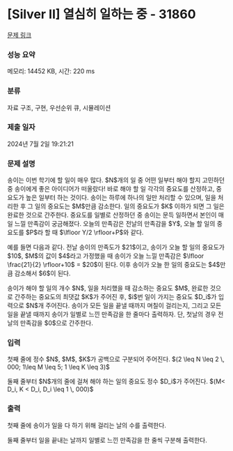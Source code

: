 # [Silver II] 열심히 일하는 중 - 31860 

[문제 링크](https://www.acmicpc.net/problem/31860) 

### 성능 요약

메모리: 14452 KB, 시간: 220 ms

### 분류

자료 구조, 구현, 우선순위 큐, 시뮬레이션

### 제출 일자

2024년 7월 2일 19:21:21

### 문제 설명

<p>송이는 이번 학기에 할 일이 매우 많다. $N$개의 일 중 어떤 일부터 해야 할지 고민하던 중 송이에게 좋은 아이디어가 떠올랐다! 바로 해야 할 일 각각의 중요도를 산정하고, 중요도가 높은 일부터 하는 것이다. 송이는 하루에 하나의 일만 처리할 수 있으며, 일을 처리한 후 그 일의 중요도는 $M$만큼 감소한다. 일의 중요도가 $K$ 이하가 되면 그 일은 완료한 것으로 간주한다. 중요도를 일별로 산정하던 중 송이는 문득 일하면서 본인이 매일 느낄 만족감이 궁금해졌다. 오늘의 만족감은 전날의 만족감을 $Y$, 오늘 할 일의 중요도를 $P$라 할 때 $\lfloor Y/2 \rfloor+P$와 같다.</p>

<p>예를 들면 다음과 같다. 전날 송이의 만족도가 $21$이고, 송이가 오늘 할 일의 중요도가 $10$, $M$의 값이 $4$라고 가정했을 때 송이가 오늘 느낄 만족감은 $\lfloor \frac{21}{2} \rfloor+10$ = $20$이 된다. 이후 송이가 오늘 한 일의 중요도는 $4$만큼 감소해서 $6$이 된다. </p>

<p>송이가 해야 할 일의 개수 $N$, 일을 처리했을 때 감소하는 중요도 $M$, 완료한 것으로 간주하는 중요도의 최댓값 $K$가 주어진 후, $i$번 일이 가지는 중요도 $D_i$가 입력으로 $N$개 주어진다. 송이가 모든 일을 끝낼 때까지 며칠이 걸리는지, 그리고 모든 일을 끝낼 때까지 송이가 일별로 느낀 만족감을 한 줄마다 출력하자. 단, 첫날의 경우 전날의 만족감을 $0$으로 간주한다.</p>

### 입력 

 <p>첫째 줄에 정수 $N$, $M$, $K$가 공백으로 구분되어 주어진다. $(2 \leq N \leq 2 \, 000; 1\leq M \leq 5; 1 \leq K \leq 3)$</p>

<p>둘째 줄부터 $N$개의 줄에 걸쳐 해야 하는 일의 중요도 정수 $D_i$가 주어진다. $(M< D_i, K < D_i, D_i \leq 1 \, 000)$</p>

### 출력 

 <p>첫째 줄에 송이가 일을 다 하기 위해 걸리는 날의 수를 출력한다.</p>

<p>둘째 줄부터 일을 끝내는 날까지 일별로 느낀 만족감을 한 줄씩 구분해 출력한다.</p>

